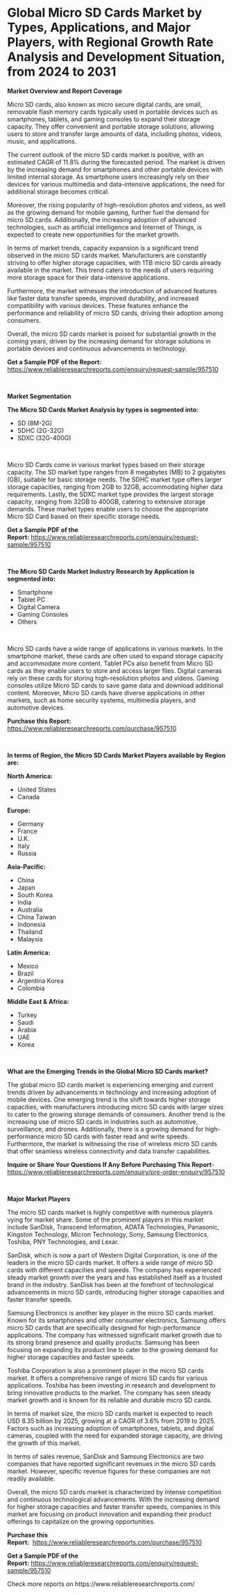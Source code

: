 <p><h1>Global Micro SD Cards Market by Types, Applications, and Major Players, with Regional Growth Rate Analysis and Development Situation, from 2024 to 2031</h1></p><p><strong>Market Overview and Report Coverage</strong></p>
<p><p>Micro SD cards, also known as micro secure digital cards, are small, removable flash memory cards typically used in portable devices such as smartphones, tablets, and gaming consoles to expand their storage capacity. They offer convenient and portable storage solutions, allowing users to store and transfer large amounts of data, including photos, videos, music, and applications.</p><p>The current outlook of the micro SD cards market is positive, with an estimated CAGR of 11.8% during the forecasted period. The market is driven by the increasing demand for smartphones and other portable devices with limited internal storage. As smartphone users increasingly rely on their devices for various multimedia and data-intensive applications, the need for additional storage becomes critical.</p><p>Moreover, the rising popularity of high-resolution photos and videos, as well as the growing demand for mobile gaming, further fuel the demand for micro SD cards. Additionally, the increasing adoption of advanced technologies, such as artificial intelligence and Internet of Things, is expected to create new opportunities for the market growth.</p><p>In terms of market trends, capacity expansion is a significant trend observed in the micro SD cards market. Manufacturers are constantly striving to offer higher storage capacities, with 1TB micro SD cards already available in the market. This trend caters to the needs of users requiring more storage space for their data-intensive applications.</p><p>Furthermore, the market witnesses the introduction of advanced features like faster data transfer speeds, improved durability, and increased compatibility with various devices. These features enhance the performance and reliability of micro SD cards, driving their adoption among consumers.</p><p>Overall, the micro SD cards market is poised for substantial growth in the coming years, driven by the increasing demand for storage solutions in portable devices and continuous advancements in technology.</p></p>
<p><strong>Get a Sample PDF of the Report:</strong> <a href="https://www.reliableresearchreports.com/enquiry/request-sample/957510">https://www.reliableresearchreports.com/enquiry/request-sample/957510</a></p>
<p>&nbsp;</p>
<p><strong>Market Segmentation</strong></p>
<p><strong>The Micro SD Cards Market Analysis by types is segmented into:</strong></p>
<p><ul><li>SD (8M-2G)</li><li>SDHC (2G-32G)</li><li>SDXC (32G-400G)</li></ul></p>
<p>&nbsp;</p>
<p><p>Micro SD Cards come in various market types based on their storage capacity. The SD market type ranges from 8 megabytes (MB) to 2 gigabytes (GB), suitable for basic storage needs. The SDHC market type offers larger storage capacities, ranging from 2GB to 32GB, accommodating higher data requirements. Lastly, the SDXC market type provides the largest storage capacity, ranging from 32GB to 400GB, catering to extensive storage demands. These market types enable users to choose the appropriate Micro SD Card based on their specific storage needs.</p></p>
<p><strong>Get a Sample PDF of the Report:</strong>&nbsp;<a href="https://www.reliableresearchreports.com/enquiry/request-sample/957510">https://www.reliableresearchreports.com/enquiry/request-sample/957510</a></p>
<p>&nbsp;</p>
<p><strong>The Micro SD Cards Market Industry Research by Application is segmented into:</strong></p>
<p><ul><li>Smartphone</li><li>Tablet PC</li><li>Digital Camera</li><li>Gaming Consoles</li><li>Others</li></ul></p>
<p>&nbsp;</p>
<p><p>Micro SD cards have a wide range of applications in various markets. In the smartphone market, these cards are often used to expand storage capacity and accommodate more content. Tablet PCs also benefit from Micro SD cards as they enable users to store and access larger files. Digital cameras rely on these cards for storing high-resolution photos and videos. Gaming consoles utilize Micro SD cards to save game data and download additional content. Moreover, Micro SD cards have diverse applications in other markets, such as home security systems, multimedia players, and automotive devices.</p></p>
<p><strong>Purchase this Report:</strong>&nbsp; <a href="https://www.reliableresearchreports.com/purchase/957510">https://www.reliableresearchreports.com/purchase/957510</a></p>
<p>&nbsp;</p>
<p><strong>In terms of Region, the Micro SD Cards Market Players available by Region are:</strong></p>
<p>
    <p> <strong> North America: </strong>
        <ul>
            <li>United States</li>
            <li>Canada</li>
        </ul>
        </p> 
    <p> <strong> Europe: </strong>
        <ul>
            <li>Germany</li>
            <li>France</li>
            <li>U.K.</li>
            <li>Italy</li>
            <li>Russia</li>
        </ul>
        </p> 
    <p> <strong> Asia-Pacific: </strong>
        <ul>
            <li>China</li>
            <li>Japan</li>
            <li>South Korea</li>
            <li>India</li>
            <li>Australia</li>
            <li>China Taiwan</li>
            <li>Indonesia</li>
            <li>Thailand</li>
            <li>Malaysia</li>
        </ul>
        </p> 
    <p> <strong> Latin America: </strong>
        <ul>
            <li>Mexico</li>
            <li>Brazil</li>
            <li>Argentina Korea</li>
            <li>Colombia</li>
        </ul>
        </p> 
    <p> <strong> Middle East & Africa: </strong>
        <ul>
            <li>Turkey</li>
            <li>Saudi</li>
            <li>Arabia</li>
            <li>UAE</li>
            <li>Korea</li>
        </ul>
    </p>
    </p>
<p>&nbsp;</p>
<p><strong>What are the Emerging Trends in the Global Micro SD Cards market?</strong></p>
<p><p>The global micro SD cards market is experiencing emerging and current trends driven by advancements in technology and increasing adoption of mobile devices. One emerging trend is the shift towards higher storage capacities, with manufacturers introducing micro SD cards with larger sizes to cater to the growing storage demands of consumers. Another trend is the increasing use of micro SD cards in industries such as automotive, surveillance, and drones. Additionally, there is a growing demand for high-performance micro SD cards with faster read and write speeds. Furthermore, the market is witnessing the rise of wireless micro SD cards that offer seamless wireless connectivity and data transfer capabilities.</p></p>
<p><strong>Inquire or Share Your Questions If Any Before Purchasing This Report</strong>- <a href="https://www.reliableresearchreports.com/enquiry/pre-order-enquiry/957510">https://www.reliableresearchreports.com/enquiry/pre-order-enquiry/957510</a></p>
<p>&nbsp;</p>
<p><strong>Major Market Players</strong></p>
<p><p>The micro SD cards market is highly competitive with numerous players vying for market share. Some of the prominent players in this market include SanDisk, Transcend Information, ADATA Technologies, Panasonic, Kingston Technology, Micron Technology, Sony, Samsung Electronics, Toshiba, PNY Technologies, and Lexar.</p><p>SanDisk, which is now a part of Western Digital Corporation, is one of the leaders in the micro SD cards market. It offers a wide range of micro SD cards with different capacities and speeds. The company has experienced steady market growth over the years and has established itself as a trusted brand in the industry. SanDisk has been at the forefront of technological advancements in micro SD cards, introducing higher storage capacities and faster transfer speeds.</p><p>Samsung Electronics is another key player in the micro SD cards market. Known for its smartphones and other consumer electronics, Samsung offers micro SD cards that are specifically designed for high-performance applications. The company has witnessed significant market growth due to its strong brand presence and quality products. Samsung has been focusing on expanding its product line to cater to the growing demand for higher storage capacities and faster speeds.</p><p>Toshiba Corporation is also a prominent player in the micro SD cards market. It offers a comprehensive range of micro SD cards for various applications. Toshiba has been investing in research and development to bring innovative products to the market. The company has seen steady market growth and is known for its reliable and durable micro SD cards.</p><p>In terms of market size, the micro SD cards market is expected to reach USD 8.35 billion by 2025, growing at a CAGR of 3.6% from 2019 to 2025. Factors such as increasing adoption of smartphones, tablets, and digital cameras, coupled with the need for expanded storage capacity, are driving the growth of this market.</p><p>In terms of sales revenue, SanDisk and Samsung Electronics are two companies that have reported significant revenues in the micro SD cards market. However, specific revenue figures for these companies are not readily available.</p><p>Overall, the micro SD cards market is characterized by intense competition and continuous technological advancements. With the increasing demand for higher storage capacities and faster transfer speeds, companies in this market are focusing on product innovation and expanding their product offerings to capitalize on the growing opportunities.</p></p>
<p><strong>Purchase this Report:</strong>&nbsp;&nbsp;<a href="https://www.reliableresearchreports.com/purchase/957510">https://www.reliableresearchreports.com/purchase/957510</a></p>
<p></p>
<p><strong>Get a Sample PDF of the Report:</strong>&nbsp;<a href="https://www.reliableresearchreports.com/enquiry/request-sample/957510">https://www.reliableresearchreports.com/enquiry/request-sample/957510</a></p>
<p>Check more reports on https://www.reliableresearchreports.com/</p>